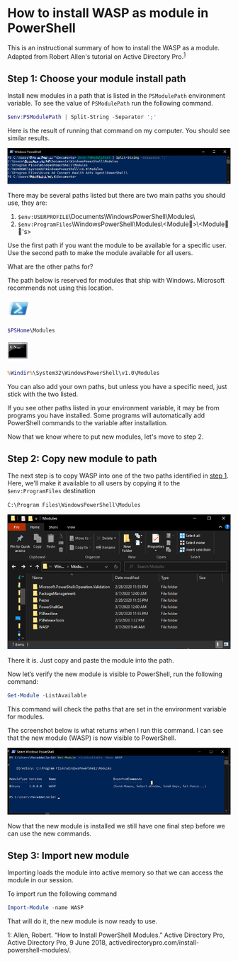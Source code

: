 # How to install WASP as module in PowerShell

This is an instructional summary of how to install the WASP as a module. Adapted from Robert Allen's tutorial on Active Directory Pro.<sup>[1](#allen)</sup>

## Step 1: Choose your module install path

Install new modules in a path that is listed in the `PSModulePath` environment variable. To see the value of `PSModulePath` run the following command.

```powershell
$env:PSModulePath | Split-String -Separator ';'
```

Here is the result of running that command on my computer. You should see similar results.

[![`$env:ProgramFiles`\WindowsPowerShell\Modules\<Module Folder>\<Module Files>](powershell-env2.png)](powershell-env2.png)

There may be several paths listed but there are two main paths you should use, they are:

1. `$env:USERPROFILE`\Documents\WindowsPowerShell\Modules\
2. `$env:ProgramFiles`\WindowsPowerShell\Modules\\&lt;Module📁&gt;\\&lt;Module📃📄's&gt;

Use the first path if you want the module to be available for a specific user. Use the second path to make the module available for all users.

What are the other paths for?

The path below is reserved for modules that ship with Windows. Microsoft recommends not using this location.

![PowerShell](Windows_PowerShell_icon-48x48.png)

```powershell
$PSHome\Modules
```

![CMD](Cmd_icon.png)

```cmd
%Windir%\System32\WindowsPowerShell\v1.0\Modules
```

You can also add your own paths, but unless you have a specific need, just stick with the two listed.

If you see other paths listed in your environment variable, it may be from programs you have installed. Some programs will automatically add PowerShell commands to the variable after installation.

Now that we know where to put new modules, let's move to step 2.

## Step 2: Copy new module to path

The next step is to copy WASP into one of the two paths identified in [step 1](#step-1-determine-the-install-path). Here, we'll make it available to all users by copying it to the `$env:ProgramFiles` destination

`C:\Program Files\WindowsPowerShell\Modules`

[![Powershell Module Install](modules.png)](modules.png)

There it is. Just copy and paste the module into the path.

Now let’s verify the new module is visible to PowerShell, run the following command:

```powershell
Get-Module -ListAvailable
```

This command will check the paths that are set in the environment variable for modules.

The screenshot below is what returns when I run this command. I can see that the new module (WASP) is now visible to PowerShell.

[![Result of list modules](listed.png)](listed.png)

Now that the new module is installed we still have one final step before we can use the new commands.

## Step 3: Import new module

Importing loads the module into active memory so that we can access the module in our session.

To import run the following command

```powershell
Import-Module -name WASP
```

That will do it, the new module is now ready to use.

<a name="allen">1</a>:
Allen, Robert. “How to Install PowerShell Modules.” Active Directory Pro, Active Directory Pro, 9 June 2018, activedirectorypro.com/install-powershell-modules/.